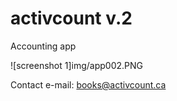 # activcount v.2
 
 Accounting app
 
 ![screenshot 1]img/app002.PNG
 
 Contact e-mail: books@activcount.ca
